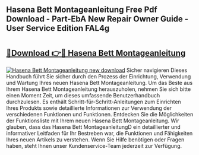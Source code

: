 ## Hasena Bett Montageanleitung Free Pdf Download - Part-EbA New Repair Owner Guide - User Service Edition FAL4g

# <h2><a href="http://df77f6g.blite.top/?on=Hasena+Bett+Montageanleitung">🔗Download 👉🔴 Hasena Bett Montageanleitung</a></h2>

[![Hasena Bett Montageanleitung new download](https://i.imgur.com/lujVjoI.png)](http://df77f6g.blite.top/?on=Hasena+Bett+Montageanleitung)
Sicher navigieren Dieses Handbuch führt Sie sicher durch den Prozess der Einrichtung, Verwendung und Wartung Ihres neuen Hasena Bett Montageanleitung. Um das Beste aus Ihrem Hasena Bett Montageanleitung herauszuholen, nehmen Sie sich bitte einen Moment Zeit, um dieses umfassende Benutzerhandbuch durchzulesen. Es enthält Schritt-für-Schritt-Anleitungen zum Einrichten Ihres Produkts sowie detaillierte Informationen zur Verwendung der verschiedenen Funktionen und Funktionen. Entdecken Sie die Möglichkeiten der Funktionsliste mit Ihrem neuen Hasena Bett Montageanleitung. Wir glauben, dass das Hasena Bett MontageanleitungD ein detaillierter und informativer Leitfaden für Ihr Bestreben war, die Funktionen und Fähigkeiten Ihres neuen Artikels zu verstehen. Wenn Sie Hilfe benötigen oder Fragen haben, steht Ihnen unser Kundenservice-Team jederzeit zur Verfügung.
